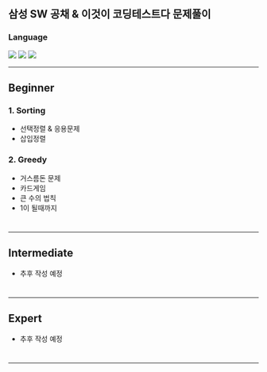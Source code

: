 ## 삼성 SW 공채 & 이것이 코딩테스트다 문제풀이

###

### Language
<img src="https://img.shields.io/badge/Java-red?style=flat&logo=OpenJDK&logoColor=white"/>
<img src="https://img.shields.io/badge/Python-blue?style=flat&logo=Python&logoColor=white"/>
<img src="https://img.shields.io/badge/C++-123456?style=flat&logo=Cplusplus&logoColor=white"/>



---
## Beginner

### 1. Sorting
- 선택정렬 & 응용문제
- 삽입정렬

### 2. Greedy
- 거스름돈 문제
- 카드게임
- 큰 수의 법칙
- 1이 될때까지

# 

--- 

## Intermediate
- 추후 작성 예정

# 

---

## Expert
- 추후 작성 예정

# 

---